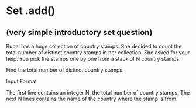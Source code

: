 # Set .add()

## (very simple introductory set question)

Rupal has a huge collection of country stamps. She decided to count the total
number of distinct country stamps in her collection. She asked for your help.
You pick the stamps one by one from a stack of N country stamps.

Find the total number of distinct country stamps.

Input Format

The first line contains an integer N, the total number of country stamps.
The next N lines contains the name of the country where the stamp is from. 

